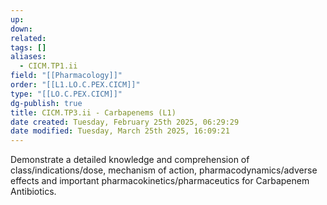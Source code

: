 ```yaml
---
up: 
down: 
related: 
tags: []
aliases:
  - CICM.TP1.ii
field: "[[Pharmacology]]"
order: "[[L1.LO.C.PEX.CICM]]"
type: "[[LO.C.PEX.CICM]]"
dg-publish: true
title: CICM.TP3.ii - Carbapenems (L1)
date created: Tuesday, February 25th 2025, 06:29:29
date modified: Tuesday, March 25th 2025, 16:09:21
---
```


Demonstrate a detailed knowledge and comprehension of class/indications/dose, mechanism of action, pharmacodynamics/adverse effects and important pharmacokinetics/pharmaceutics for Carbapenem Antibiotics.
